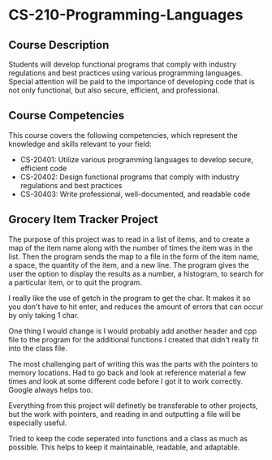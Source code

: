 # CS-210-Programming-Languages

## Course Description
Students will develop functional programs that comply with industry regulations and best 
practices using various programming languages. Special attention will be paid to the 
importance of developing code that is not only functional, but also secure, efficient, and 
professional.
## Course Competencies
This course covers the following competencies, which represent the knowledge and skills 
relevant to your field:
- CS-20401: Utilize various programming languages to develop secure, efficient code
- CS-20402: Design functional programs that comply with industry regulations and best 
practices
- CS-30403: Write professional, well-documented, and readable code


## Grocery Item Tracker Project

The purpose of this project was to read in a list of items, and to create a map of the item name along with the number of times the item was in the list. Then the program sends the map to a file in the form of the item name, a space, the quantity of the item, and a new line. The program gives the user the option to display the results as a number, a histogram, to search for a particular item, or to quit the program.

I really like the use of getch in the program to get the char. It makes it so you don't have to hit enter, and reduces the amount of errors that can occur by only taking 1 char.

One thing I would change is I would probably add another header and cpp file to the program for the additional functions I created that didn't really fit into the class file.

The most challenging part of writing this was the parts with the pointers to memory locations. Had to go back and look at reference material a few times and look at some different code before I got it to work correctly. Google always helps too.

Everything from this project will definetly be transferable to other projects, but the work with pointers, and reading in and outputting a file will be especially useful.

Tried to keep the code seperated into functions and a class as much as possible. This helps to keep it maintainable, readable, and adaptable.
